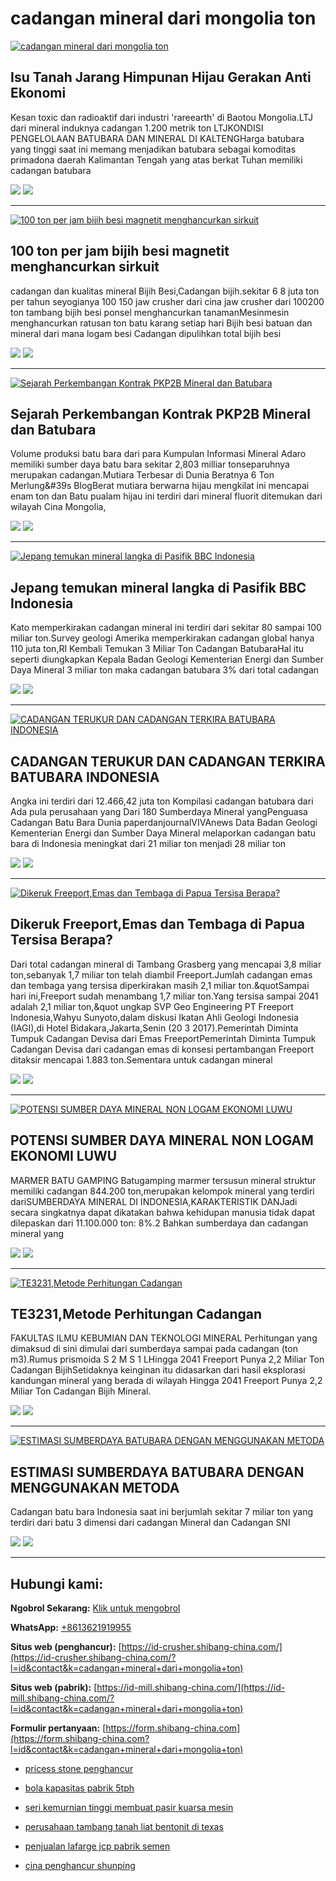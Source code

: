 # cadangan mineral dari mongolia ton

<a href="https://swt.shibang-china.com/?l=id&img&k=cadangan+mineral+dari+mongolia+ton" target="_blank">![cadangan mineral dari mongolia ton](http://static.shibang-china.com/all-800x300/1285.jpg)</a>

## Isu Tanah Jarang Himpunan Hijau Gerakan Anti Ekonomi
Kesan toxic dan radioaktif dari industri 'rareearth' di Baotou Mongolia.LTJ dari mineral induknya cadangan 1.200 metrik ton LTJKONDISI PENGELOLAAN BATUBARA DAN MINERAL DI KALTENGHarga batubara yang tinggi saat ini memang menjadikan batubara sebagai komoditas primadona daerah Kalimantan Tengah yang atas berkat Tuhan memiliki cadangan batubara


<a href="https://whatsapp.shibangsoft.com/WhatsApp.php" target="_blank" title="WhatsApp">![](http://static.shibang-china.com/icon/whatsapp.png)</a> <a href="https://swt.shibang-china.com/?l=id&icon&k=cadangan+mineral+dari+mongolia+ton" target="_blank">![](http://static.shibang-china.com/icon/chat-id.png)</a>

---

<a href="https://swt.shibang-china.com/?l=id&img&k=cadangan+mineral+dari+mongolia+ton" target="_blank">![100 ton per jam bijih besi magnetit menghancurkan sirkuit](http://static.shibang-china.com/all-800x300/896.jpg)</a>

## 100 ton per jam bijih besi magnetit menghancurkan sirkuit
cadangan dan kualitas mineral Bijih Besi,Cadangan bijih.sekitar 6 8 juta ton per tahun seyogianya 100 150 jaw crusher dari cina jaw crusher dari 100200 ton tambang bijih besi ponsel menghancurkan tanamanMesinmesin menghancurkan ratusan ton batu karang setiap hari Bijih besi batuan dan mineral dari mana logam besi Cadangan dipulihkan total bijih besi


<a href="https://whatsapp.shibangsoft.com/WhatsApp.php" target="_blank" title="WhatsApp">![](http://static.shibang-china.com/icon/whatsapp.png)</a> <a href="https://swt.shibang-china.com/?l=id&icon&k=cadangan+mineral+dari+mongolia+ton" target="_blank">![](http://static.shibang-china.com/icon/chat-id.png)</a>

---

<a href="https://swt.shibang-china.com/?l=id&img&k=cadangan+mineral+dari+mongolia+ton" target="_blank">![Sejarah Perkembangan Kontrak PKP2B Mineral dan Batubara](http://static.shibang-china.com/all-800x300/1093.jpg)</a>

## Sejarah Perkembangan Kontrak PKP2B Mineral dan Batubara
Volume produksi batu bara dari para Kumpulan Informasi Mineral Adaro memiliki sumber daya batu bara sekitar 2,803 milliar tonseparuhnya merupakan cadangan.Mutiara Terbesar di Dunia Beratnya 6 Ton Merlung&#39s BlogBerat mutiara berwarna hijau mengkilat ini mencapai enam ton dan Batu pualam hijau ini terdiri dari mineral fluorit ditemukan dari wilayah Cina Mongolia,


<a href="https://whatsapp.shibangsoft.com/WhatsApp.php" target="_blank" title="WhatsApp">![](http://static.shibang-china.com/icon/whatsapp.png)</a> <a href="https://swt.shibang-china.com/?l=id&icon&k=cadangan+mineral+dari+mongolia+ton" target="_blank">![](http://static.shibang-china.com/icon/chat-id.png)</a>

---

<a href="https://swt.shibang-china.com/?l=id&img&k=cadangan+mineral+dari+mongolia+ton" target="_blank">![Jepang temukan mineral langka di Pasifik BBC Indonesia](http://static.shibang-china.com/all-800x300/362.jpg)</a>

## Jepang temukan mineral langka di Pasifik BBC Indonesia
Kato memperkirakan cadangan mineral ini terdiri dari sekitar 80 sampai 100 miliar ton.Survey geologi Amerika memperkirakan cadangan global hanya 110 juta ton,RI Kembali Temukan 3 Miliar Ton Cadangan BatubaraHal itu seperti diungkapkan Kepala Badan Geologi Kementerian Energi dan Sumber Daya Mineral 3 miliar ton maka cadangan batubara 3% dari total cadangan


<a href="https://whatsapp.shibangsoft.com/WhatsApp.php" target="_blank" title="WhatsApp">![](http://static.shibang-china.com/icon/whatsapp.png)</a> <a href="https://swt.shibang-china.com/?l=id&icon&k=cadangan+mineral+dari+mongolia+ton" target="_blank">![](http://static.shibang-china.com/icon/chat-id.png)</a>

---

<a href="https://swt.shibang-china.com/?l=id&img&k=cadangan+mineral+dari+mongolia+ton" target="_blank">![CADANGAN TERUKUR DAN CADANGAN TERKIRA BATUBARA INDONESIA](http://static.shibang-china.com/all-800x300/1130.jpg)</a>

## CADANGAN TERUKUR DAN CADANGAN TERKIRA BATUBARA INDONESIA
Angka ini terdiri dari 12.466,42 juta ton Kompilasi cadangan batubara dari Ada pula perusahaan yang Dari 180 Sumberdaya Mineral yangPenguasa Cadangan Batu Bara Dunia paperdanjournalVIVAnews Data Badan Geologi Kementerian Energi dan Sumber Daya Mineral melaporkan cadangan batu bara di Indonesia meningkat dari 21 miliar ton menjadi 28 miliar ton


<a href="https://whatsapp.shibangsoft.com/WhatsApp.php" target="_blank" title="WhatsApp">![](http://static.shibang-china.com/icon/whatsapp.png)</a> <a href="https://swt.shibang-china.com/?l=id&icon&k=cadangan+mineral+dari+mongolia+ton" target="_blank">![](http://static.shibang-china.com/icon/chat-id.png)</a>

---

<a href="https://swt.shibang-china.com/?l=id&img&k=cadangan+mineral+dari+mongolia+ton" target="_blank">![Dikeruk Freeport,Emas dan Tembaga di Papua Tersisa Berapa?](http://static.shibang-china.com/all-800x300/1116.jpg)</a>

## Dikeruk Freeport,Emas dan Tembaga di Papua Tersisa Berapa?
Dari total cadangan mineral di Tambang Grasberg yang mencapai 3,8 miliar ton,sebanyak 1,7 miliar ton telah diambil Freeport.Jumlah cadangan emas dan tembaga yang tersisa diperkirakan masih 2,1 miliar ton.&quotSampai hari ini,Freeport sudah menambang 1,7 miliar ton.Yang tersisa sampai 2041 adalah 2,1 miliar ton,&quot ungkap SVP Geo Engineering PT Freeport Indonesia,Wahyu Sunyoto,dalam diskusi Ikatan Ahli Geologi Indonesia (IAGI),di Hotel Bidakara,Jakarta,Senin (20 3 2017).Pemerintah Diminta Tumpuk Cadangan Devisa dari Emas FreeportPemerintah Diminta Tumpuk Cadangan Devisa dari cadangan emas di konsesi pertambangan Freeport ditaksir mencapai 1.883 ton.Sementara untuk cadangan mineral


<a href="https://whatsapp.shibangsoft.com/WhatsApp.php" target="_blank" title="WhatsApp">![](http://static.shibang-china.com/icon/whatsapp.png)</a> <a href="https://swt.shibang-china.com/?l=id&icon&k=cadangan+mineral+dari+mongolia+ton" target="_blank">![](http://static.shibang-china.com/icon/chat-id.png)</a>

---

<a href="https://swt.shibang-china.com/?l=id&img&k=cadangan+mineral+dari+mongolia+ton" target="_blank">![POTENSI SUMBER DAYA MINERAL NON LOGAM EKONOMI LUWU](http://static.shibang-china.com/all-800x300/1129.jpg)</a>

## POTENSI SUMBER DAYA MINERAL NON LOGAM EKONOMI LUWU
MARMER BATU GAMPING Batugamping marmer tersusun mineral struktur memiliki cadangan 844.200 ton,merupakan kelompok mineral yang terdiri dariSUMBERDAYA MINERAL DI INDONESIA,KARAKTERISTIK DANJadi secara singkatnya dapat dikatakan bahwa kehidupan manusia tidak dapat dilepaskan dari 11.100.000 ton: 8%.2 Bahkan sumberdaya dan cadangan mineral yang


<a href="https://whatsapp.shibangsoft.com/WhatsApp.php" target="_blank" title="WhatsApp">![](http://static.shibang-china.com/icon/whatsapp.png)</a> <a href="https://swt.shibang-china.com/?l=id&icon&k=cadangan+mineral+dari+mongolia+ton" target="_blank">![](http://static.shibang-china.com/icon/chat-id.png)</a>

---

<a href="https://swt.shibang-china.com/?l=id&img&k=cadangan+mineral+dari+mongolia+ton" target="_blank">![TE3231,Metode Perhitungan Cadangan](http://static.shibang-china.com/all-800x300/463.jpg)</a>

## TE3231,Metode Perhitungan Cadangan
FAKULTAS ILMU KEBUMIAN DAN TEKNOLOGI MINERAL Perhitungan yang dimaksud di sini dimulai dari sumberdaya sampai pada cadangan (ton m3).Rumus prismoida S 2 M S 1 LHingga 2041 Freeport Punya 2,2 Miliar Ton Cadangan BijihSetidaknya keinginan itu didasarkan dari hasil eksplorasi kandungan mineral yang berada di wilayah Hingga 2041 Freeport Punya 2,2 Miliar Ton Cadangan Bijih Mineral.


<a href="https://whatsapp.shibangsoft.com/WhatsApp.php" target="_blank" title="WhatsApp">![](http://static.shibang-china.com/icon/whatsapp.png)</a> <a href="https://swt.shibang-china.com/?l=id&icon&k=cadangan+mineral+dari+mongolia+ton" target="_blank">![](http://static.shibang-china.com/icon/chat-id.png)</a>

---

<a href="https://swt.shibang-china.com/?l=id&img&k=cadangan+mineral+dari+mongolia+ton" target="_blank">![ESTIMASI SUMBERDAYA BATUBARA DENGAN MENGGUNAKAN METODA](http://static.shibang-china.com/all-800x300/628.jpg)</a>

## ESTIMASI SUMBERDAYA BATUBARA DENGAN MENGGUNAKAN METODA
Cadangan batu bara Indonesia saat ini berjumlah sekitar 7 miliar ton yang terdiri dari batu 3 dimensi dari cadangan Mineral dan Cadangan SNI

<a href="https://whatsapp.shibangsoft.com/WhatsApp.php" target="_blank" title="WhatsApp">![](http://static.shibang-china.com/icon/whatsapp.png)</a> <a href="https://swt.shibang-china.com/?l=id&icon&k=cadangan+mineral+dari+mongolia+ton" target="_blank">![](http://static.shibang-china.com/icon/chat-id.png)</a>

---
## Hubungi kami:

**Ngobrol Sekarang:** [Klik untuk mengobrol](https://swt.shibang-china.com?l=id&contact&k=cadangan+mineral+dari+mongolia+ton)

**WhatsApp:**  [+8613621919955](https://whatsapp.shibangsoft.com/WhatsApp.php)

**Situs web (penghancur):** [https://id-crusher.shibang-china.com/](https://id-crusher.shibang-china.com/?l=id&contact&k=cadangan+mineral+dari+mongolia+ton)

**Situs web (pabrik):** [https://id-mill.shibang-china.com/](https://id-mill.shibang-china.com/?l=id&contact&k=cadangan+mineral+dari+mongolia+ton)

**Formulir pertanyaan:** [https://form.shibang-china.com](https://form.shibang-china.com?l=id&contact&k=cadangan+mineral+dari+mongolia+ton)

* [pricess stone penghancur](../31/pricess%20stone%20penghancur.md)

* [bola kapasitas pabrik 5tph](../31/bola%20kapasitas%20pabrik%205tph.md)

* [seri kemurnian tinggi membuat pasir kuarsa mesin](../38/seri%20kemurnian%20tinggi%20membuat%20pasir%20kuarsa%20mesin.md)

* [perusahaan tambang tanah liat bentonit di texas](../39/perusahaan%20tambang%20tanah%20liat%20bentonit%20di%20texas.md)

* [penjualan lafarge jcp pabrik semen](../35/penjualan%20lafarge%20jcp%20pabrik%20semen.md)

* [cina penghancur shunping](../35/cina%20penghancur%20shunping.md)